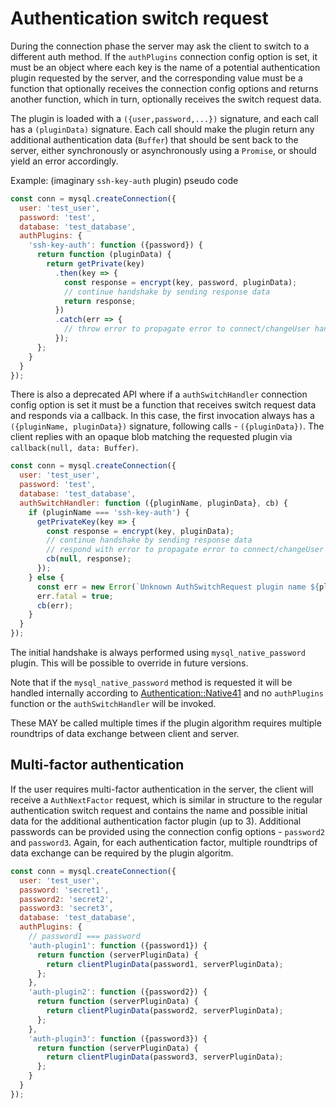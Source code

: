 # Authentication switch request

During the connection phase the server may ask the client to switch to a different auth method.
If the `authPlugins` connection config option is set, it must be an object where each key
is the name of a potential authentication plugin requested by the server, and the corresponding
value must be a function that optionally receives the connection config options and returns
another function, which in turn, optionally receives the switch request data.

The plugin is loaded with a `({user,password,...})` signature, and each call has a `(pluginData)`
signature. Each call should make the plugin return any additional authentication data (`Buffer`)
that should be sent back to the server, either synchronously or asynchronously using a `Promise`,
or should yield an error accordingly.

Example: (imaginary `ssh-key-auth` plugin) pseudo code

```js
const conn = mysql.createConnection({
  user: 'test_user',
  password: 'test',
  database: 'test_database',
  authPlugins: {
    'ssh-key-auth': function ({password}) {
      return function (pluginData) {
        return getPrivate(key)
          .then(key => {
            const response = encrypt(key, password, pluginData);
            // continue handshake by sending response data
            return response;
          })
          .catch(err => {
            // throw error to propagate error to connect/changeUser handlers
          });
      };
    }
  }
});
```

There is also a deprecated API where if a `authSwitchHandler` connection config option is set
it must be a function that receives switch request data and responds via a callback. In this case,
the first invocation always has a `({pluginName, pluginData})` signature, following calls - `({pluginData})`.
The client replies with an opaque blob matching the requested plugin via `callback(null, data: Buffer)`.

```js
const conn = mysql.createConnection({
  user: 'test_user',
  password: 'test',
  database: 'test_database',
  authSwitchHandler: function ({pluginName, pluginData}, cb) {
    if (pluginName === 'ssh-key-auth') {
      getPrivateKey(key => {
        const response = encrypt(key, pluginData);
        // continue handshake by sending response data
        // respond with error to propagate error to connect/changeUser handlers
        cb(null, response);
      });
    } else {
      const err = new Error(`Unknown AuthSwitchRequest plugin name ${pluginName}`);
      err.fatal = true;
      cb(err);
    }
  }
});
```

The initial handshake is always performed using `mysql_native_password` plugin. This will be possible to override in future versions.

Note that if the `mysql_native_password` method is requested it will be handled internally according
to [Authentication::Native41]( https://dev.mysql.com/doc/internals/en/secure-password-authentication.html#packet-Authentication::Native41)
and no `authPlugins` function or the `authSwitchHandler` will be invoked.

These MAY be called multiple times if the plugin algorithm requires multiple roundtrips of data
exchange between client and server.

## Multi-factor authentication

If the user requires multi-factor authentication in the server, the client will receive a `AuthNextFactor`
request, which is similar in structure to the regular authentication switch request and contains the name
and possible initial data for the additional authentication factor plugin (up to 3). Additional passwords
can be provided using the connection config options - `password2` and `password3`. Again, for each
authentication factor, multiple roundtrips of data exchange can be required by the plugin algoritm.

```js
const conn = mysql.createConnection({
  user: 'test_user',
  password: 'secret1',
  password2: 'secret2',
  password3: 'secret3',
  database: 'test_database',
  authPlugins: {
    // password1 === password
    'auth-plugin1': function ({password1}) {
      return function (serverPluginData) {
        return clientPluginData(password1, serverPluginData);
      };
    },
    'auth-plugin2': function ({password2}) {
      return function (serverPluginData) {
        return clientPluginData(password2, serverPluginData);
      };
    },
    'auth-plugin3': function ({password3}) {
      return function (serverPluginData) {
        return clientPluginData(password3, serverPluginData);
      };
    }
  }
});
```
